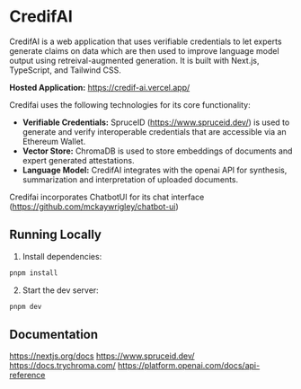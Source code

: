 # CredifAI

CredifAI is a web application that uses verifiable credentials to let experts generate claims on data which are then used to improve language model output using retreival-augmented generation. It is built with Next.js, TypeScript, and Tailwind CSS.

**Hosted Application:** https://credif-ai.vercel.app/

Credifai uses the following technologies for its core functionality:

- **Verifiable Credentials:** SpruceID (https://www.spruceid.dev/) is used to generate and verify interoperable credentials that are accessible via an Ethereum Wallet.
- **Vector Store:** ChromaDB is used to store embeddings of documents and expert generated attestations.
- **Language Model:** CredifAI integrates with the openai API for synthesis, summarization and interpretation of uploaded documents.

Credifai incorporates ChatbotUI for its chat interface (https://github.com/mckaywrigley/chatbot-ui)

## Running Locally

1. Install dependencies:

```sh
pnpm install
```

2. Start the dev server:

```sh
pnpm dev
```

## Documentation

https://nextjs.org/docs
https://www.spruceid.dev/
https://docs.trychroma.com/
https://platform.openai.com/docs/api-reference
